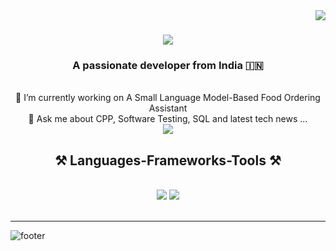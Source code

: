 <img align="right" src="https://visitor-badge.laobi.icu/badge?page_id=Doetear.Doetear" />

<h1 align="center">
    <img src="https://readme-typing-svg.herokuapp.com?font=Anek+Devanagari&weight=900&size=38&letterSpacing=&duration=2000&pause=500&color=F7A27D&background=AA878700&width=436&height=56&lines=HI+THERE!;I+AM+LAKSHITA+SETIA!"/>
</h1>

<h3 align="center">A passionate developer from India 🇮🇳</h3>

<br/>
<div align="center">
🔭 I’m currently working on A Small Language Model-Based Food Ordering Assistant
<br>
 💬 Ask me about CPP, Software Testing, SQL and latest tech news ... 



</div>
<div align="center"> 
  <a href="mailto:lakshita833@gmail.com">
    <img src="https://img.shields.io/badge/Gmail-333333?style=for-the-badge&logo=gmail&logoColor=red" />
  </a>
  </a>
  </a>
</div>
<h2 align="center">⚒️ Languages-Frameworks-Tools ⚒️</h2>
<br/>
<div align="center">
    <img src="https://skillicons.dev/icons?i=html,css,nodejs,mongodb,github" />
    <img src="https://skillicons.dev/icons?i=python,cpp,c,java" /><br>
</div>
<br/>
<hr/>

![footer](https://capsule-render.vercel.app/api?type=waving&color=gradient&customColorList=5,2,5,12,21&section=footer)
